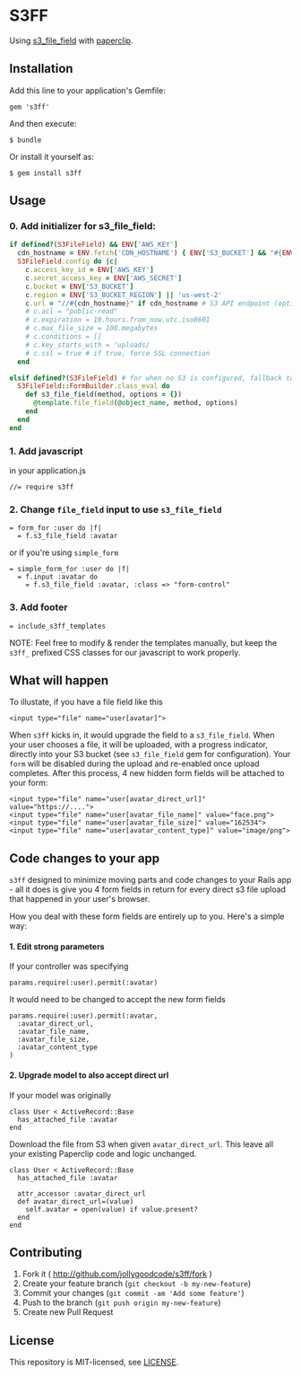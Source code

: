 # S3FF

Using [s3_file_field][] with [paperclip][].

[s3_file_field]: https://github.com/sheerun/s3_file_field
[paperclip]: https://github.com/thoughtbot/paperclip

## Installation

Add this line to your application's Gemfile:

    gem 's3ff'

And then execute:

    $ bundle

Or install it yourself as:

    $ gem install s3ff

## Usage

### 0. Add initializer for s3_file_field:

```ruby
if defined?(S3FileField) && ENV['AWS_KEY']
  cdn_hostname = ENV.fetch('CDN_HOSTNAME') { ENV['S3_BUCKET'] && "#{ENV['S3_BUCKET']}.s3.amazonaws.com" }
  S3FileField.config do |c|
    c.access_key_id = ENV['AWS_KEY']
    c.secret_access_key = ENV['AWS_SECRET']
    c.bucket = ENV['S3_BUCKET']
    c.region = ENV['S3_BUCKET_REGION'] || 'us-west-2'
    c.url = "//#{cdn_hostname}" if cdn_hostname # S3 API endpoint (optional), eg. "https://#{c.bucket}.s3.amazonaws.com/"
    # c.acl = "public-read"
    # c.expiration = 10.hours.from_now.utc.iso8601
    # c.max_file_size = 100.megabytes
    # c.conditions = []
    # c.key_starts_with = 'uploads/
    # c.ssl = true # if true, force SSL connection
  end

elsif defined?(S3FileField) # for when no S3 is configured, fallback to regular `file_field`
  S3FileField::FormBuilder.class_eval do
    def s3_file_field(method, options = {})
      @template.file_field(@object_name, method, options)
    end
  end
end
```

### 1. Add javascript

in your application.js

```
//= require s3ff
```

### 2. Change `file_field` input to use `s3_file_field`

```
= form_for :user do |f|
  = f.s3_file_field :avatar
```

or if you're using `simple_form`

```
= simple_form_for :user do |f|
  = f.input :avatar do
    = f.s3_file_field :avatar, :class => "form-control"
```

### 3. Add footer

```
= include_s3ff_templates
```

NOTE: Feel free to modify & render the templates manually, but keep the `s3ff_` prefixed CSS classes for our javascript to work properly.

## What will happen

To illustate, if you have a file field like this

```
<input type="file" name="user[avatar]">
```

When `s3ff` kicks in, it would upgrade the field to a `s3_file_field`. When your user chooses a file, it will be uploaded, with a progress indicator, directly into your S3 bucket (see `s3_file_field` gem for configuration). Your `form` will be disabled during the upload and re-enabled once upload completes. After this process, 4 new hidden form fields will be attached to your form:

```
<input type="file" name="user[avatar_direct_url]" value="https://....">
<input type="file" name="user[avatar_file_name]" value="face.png">
<input type="file" name="user[avatar_file_size]" value="162534">
<input type="file" name="user[avatar_content_type]" value="image/png">
```

## Code changes to your app

`s3ff` designed to minimize moving parts and code changes to your Rails app - all it does is give you 4 form fields in return for every direct s3 file upload that happened in your user's browser.

How you deal with these form fields are entirely up to you. Here's a simple way:

#### 1. Edit strong parameters

If your controller was specifying

```
params.require(:user).permit(:avatar)
```

It would need to be changed to accept the new form fields

```
params.require(:user).permit(:avatar,
  :avatar_direct_url,
  :avatar_file_name,
  :avatar_file_size,
  :avatar_content_type
)
```

#### 2. Upgrade model to also accept direct url

If your model was originally

```
class User < ActiveRecord::Base
  has_attached_file :avatar
end
```

Download the file from S3 when given `avatar_direct_url`. This leave all your existing Paperclip code and logic unchanged.

```
class User < ActiveRecord::Base
  has_attached_file :avatar

  attr_accessor :avatar_direct_url
  def avatar_direct_url=(value)
    self.avatar = open(value) if value.present?
  end
end
```

## Contributing

1. Fork it ( http://github.com/jollygoodcode/s3ff/fork )
2. Create your feature branch (`git checkout -b my-new-feature`)
3. Commit your changes (`git commit -am 'Add some feature'`)
4. Push to the branch (`git push origin my-new-feature`)
5. Create new Pull Request

## License

This repository is MIT-licensed, see [LICENSE](LICENSE).
